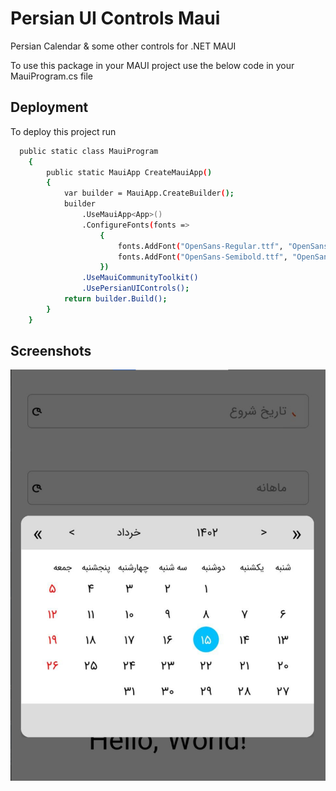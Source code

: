 # Persian UI Controls Maui

Persian Calendar &amp; some other controls for .NET MAUI

To use this package in your MAUI project use the below code in your MauiProgram.cs file




## Deployment

To deploy this project run

```bash
  public static class MauiProgram
    {
        public static MauiApp CreateMauiApp()
        {
            var builder = MauiApp.CreateBuilder();
            builder
                .UseMauiApp<App>()
                .ConfigureFonts(fonts =>
                    {
                        fonts.AddFont("OpenSans-Regular.ttf", "OpenSansRegular");
                        fonts.AddFont("OpenSans-Semibold.ttf", "OpenSansSemibold");
                    })
                .UseMauiCommunityToolkit()
                .UsePersianUIControls();
            return builder.Build();
        }
    }
```


## Screenshots

![App Screenshot](https://raw.githubusercontent.com/RezaShaban/DesignPatterns/67627cea2105fdbf301fcd722bc73444535ef42f/DesignPatternTutorial/Screenshot%202023-06-05%20230750.png)

